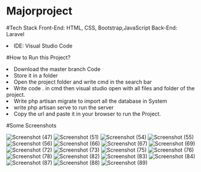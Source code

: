 # Majorproject


#Tech Stack
  Front-End: HTML, CSS, Bootstrap,JavaScript
Back-End: Laravel
<li>IDE: Visual Studio Code</li>
  </ol>


#How to Run this Project?

  <li>Download the master branch Code</li>
  <li>Store it in a folder</li>
  <li>Open the project folder and write cmd in the search bar</li>
  <li>Write code . in cmd then visual studio open with all files and folder of the project.</li>
  <li>Write php artisan migrate to import all the database in System</li>
  <li>write php artisan serve to run the server</li>
  <li>Copy the url and paste it in your browser to run the Project.</li>

  
#Some Screenshots



![Screenshot (47)](https://github.com/Shambhavisinha0504/Majorproject/assets/127407353/22b3696a-4de4-4988-a3df-fd39f69adc24)
![Screenshot (51)](https://github.com/Shambhavisinha0504/Majorproject/assets/127407353/2a763775-2886-4264-94b0-429416b93809)
![Screenshot (54)](https://github.com/Shambhavisinha0504/Majorproject/assets/127407353/0dcbe244-27a2-4eaf-832d-ec57ee830998)
![Screenshot (55)](https://github.com/Shambhavisinha0504/Majorproject/assets/127407353/b17a1539-9919-4f21-b208-394f43472f09)
![Screenshot (56)](https://github.com/Shambhavisinha0504/Majorproject/assets/127407353/a3c376c2-9f04-4b40-873f-4e753cad7950)
![Screenshot (66)](https://github.com/Shambhavisinha0504/Majorproject/assets/127407353/9aa25695-480c-43f7-9d05-62d485469b14)
![Screenshot (67)](https://github.com/Shambhavisinha0504/Majorproject/assets/127407353/feccad02-4f7f-4091-95be-3fa394847c06)
![Screenshot (69)](https://github.com/Shambhavisinha0504/Majorproject/assets/127407353/2fa20626-113d-435f-b6b0-9a2d09da1b01)
![Screenshot (72)](https://github.com/Shambhavisinha0504/Majorproject/assets/127407353/6d99c857-40ee-4fff-a9dd-37ef3500ce01)
![Screenshot (73)](https://github.com/Shambhavisinha0504/Majorproject/assets/127407353/cf8d42bf-e2dd-402d-a514-58b1071659fa)
![Screenshot (75)](https://github.com/Shambhavisinha0504/Majorproject/assets/127407353/ae178f6c-f255-4100-93a4-b36447be3dec)
![Screenshot (76)](https://github.com/Shambhavisinha0504/Majorproject/assets/127407353/9c7a42c6-c778-4260-a49e-aba102b98dce)
![Screenshot (78)](https://github.com/Shambhavisinha0504/Majorproject/assets/127407353/f3d227fd-f5df-4683-99b5-3302b3fa3c22)
![Screenshot (82)](https://github.com/Shambhavisinha0504/Majorproject/assets/127407353/691cfcfd-a169-4058-ad0e-2ac723b966cc)
![Screenshot (83)](https://github.com/Shambhavisinha0504/Majorproject/assets/127407353/2760c174-7217-4245-aa2f-d814a3bac835)
![Screenshot (84)](https://github.com/Shambhavisinha0504/Majorproject/assets/127407353/db522b32-89ce-4842-8546-047f3e3b0c90)
![Screenshot (87)](https://github.com/Shambhavisinha0504/Majorproject/assets/127407353/83d44b76-68c7-40a8-a0d3-787115a63188)
![Screenshot (88)](https://github.com/Shambhavisinha0504/Majorproject/assets/127407353/dc1f1a14-6c6a-4ef2-8f07-856cdfdfaeed)
![Screenshot (89)](https://github.com/Shambhavisinha0504/Majorproject/assets/127407353/5e2b9e44-f543-44ff-ba7c-766cbcd013d6)



























